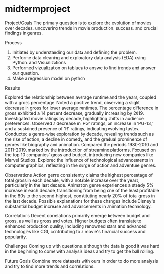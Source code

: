 # midtermproject

Project/Goals
The primary question is to explore the evolution of movies over decades, uncovering trends in movie production, success, and crucial findings in genres.

Process

1. Initiated by understanding our data and defining the problem.
2. Performe data cleaning and exploratory data analysis (EDA) using Python.
and Visualizations
3. Performed vizualization on tabluea to answe to find trends and answer our question.
4. Make a regression model on python

Results

Explored the relationship between average runtime and the years, coupled with a gross percentage. Noted a positive trend, observing a slight decrease in gross for lower average runtimes. The percentage difference in gross exhibited a 14 percent decrease, gradually increasing by 2019.
Investigated movie ratings by decade, highlighting shifts in audience preferences. Observed a decrease in 'PG' ratings, an increase in 'PG-13,' and a sustained presence of 'R' ratings, indicating evolving tastes.
Conducted a genre-wise exploration by decade, revealing trends such as the rise of action, a decline in comedy, and the gradual prominence of genres like biography and animation.
Compared the periods 1980-2010 and 2011-2019, marked by the introduction of streaming platforms. Focused on the top 10 companies' gross and budget, introducing new companies like Marvel Studios. Explored the influence of technological advancements in computer graphics, reflecting in the surge of action and adventure genres.

Observations
Action genre consistently claims the highest percentage of total gross in each decade, with a notable increase over the years, particularly in the last decade.
Animation genre experiences a steady 5% increase in each decade, transitioning from being one of the least profitable in the 80s to the second-highest, constituting nearly 20% of total gross in the last decade.
Possible explanations for these changes include Disney's substantial budget increase and advancements in animation technology.

Correlations
Decent correlations primarily emerge between budget and gross, as well as gross and votes. Higher budgets often translate to enhanced production quality, including renowned stars and advanced technologies like CGI, contributing to a movie's financial success and popularity.


Challenges
Coming up with questions, although the data is good it was hard in the beginning to come with analysis ideas and try to get the ball rolling.

Future Goals
Combine more datasets with ours in order to do more analysis and try to find more trends and correlations. 

